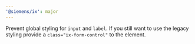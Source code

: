 ```yaml
---
'@siemens/ix': major
---
```


Prevent global styling for `input` and `label`. If you still want to use the legacy styling provide a `class="ix-form-control"` to the element.
